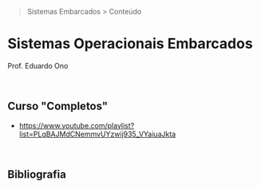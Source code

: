 > Sistemas Embarcados > Conteúdo

# Sistemas Operacionais Embarcados

Prof. Eduardo Ono

<br>

## Curso "Completos"

* https://www.youtube.com/playlist?list=PLqBAJMdCNemmvUYzwij935_VYaiuaJkta

<br>

## Bibliografia

<br>
